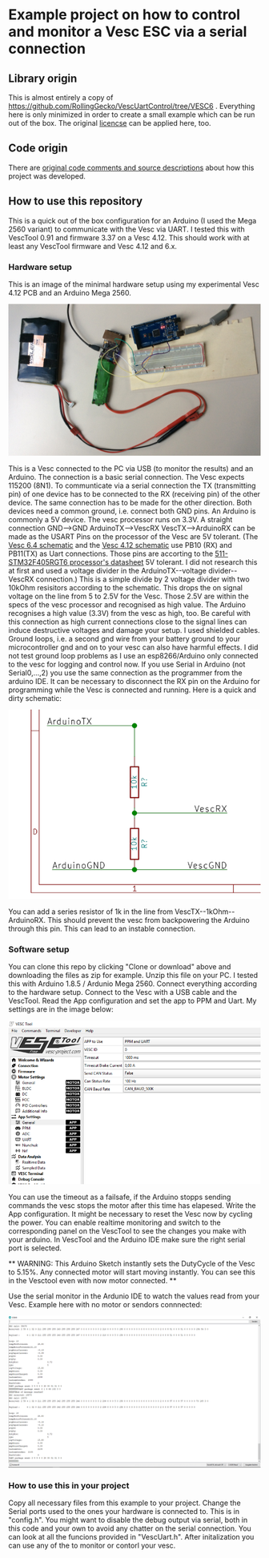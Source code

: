 Example project on how to control and monitor a Vesc ESC via a serial connection
=============

## Library origin

This is almost entirely a copy of https://github.com/RollingGecko/VescUartControl/tree/VESC6 .
Everything here is only minimized in order to create a small example which can be run out of the box.
The original [licencse](LICENSE.md) can be applied here, too.

## Code origin

There are [original code comments and source descriptions](codeandsourcedescription.md) about how this project was developed.

## How to use this repository

This is a quick out of the box configuration for an Arduino (I used the Mega 2560 variant) to communicate with the Vesc via UART. I tested this with VescTool 0.91 and firmware 3.37 on a Vesc 4.12. This should work with at least any VescTool firmware and Vesc 4.12 and 6.x.

### Hardware setup

This is an image of the minimal hardware setup using my experimental Vesc 4.12 PCB and an Arduino Mega 2560.

![Vesc 4.12 PCB and an Arduino Mega 2560 connections](Setup.JPG)

This is a Vesc connected to the PC via USB (to monitor the results) and an Arduino. The connection is a basic serial connection. The Vesc expects 115200 (8N1). To communticate via a serial connection the TX (transmitting pin) of one device has to be connected to the RX (receiving pin) of the other device. The same connection has to be made for the other direction. Both devices need a common ground, i.e. connect both GND pins.
An Arduino is commonly a 5V device. The vesc processor runs on 3.3V. A straight connection 
GND-->GND
ArduinoTX-->VescRX
VescTX-->ArduinoRX
can be made as the USART Pins on the processor of the Vesc are 5V tolerant. (The [Vesc 6.4 schematic](https://vesc-project.com/sites/default/files/Benjamin%20Posts/VESC_6.pdf) and the [Vesc 4.12 schematic](https://github.com/vedderb/bldc-hardware) use PB10 (RX) and PB11(TX) as Uart connections. Those pins are accorting to the [511-STM32F405RGT6 processor's datasheet](https://www.mouser.de/datasheet/2/389/stm32f405rg-956214.pdf) 5V tolerant.
I did not research this at first and used a voltage divider in the ArduinoTX--voltage divider--VescRX connection.) This is a simple divide by 2 voltage divider with two 10kOhm resisitors according to the schematic. This drops the on signal voltage on the line from 5 to 2.5V for the Vesc. Those 2.5V are within the specs of the vesc processor and recognised as high value. The Arduino recognises a high value (3.3V) from the vesc as high, too.
Be careful with this connection as high current connections close to the signal lines can induce destructive voltages and damage your setup. I used shielded cables. Ground loops, i.e. a second gnd wire from your battery ground to your microcontroller gnd and on to your vesc can also have harmful effects. I did not test ground loop problems as I use an esp8266/Arduino only connected to the vesc for logging and control now.
If you use Serial in Arduino (not Serial0,...,2) you use the same connection as the programmer from the arduino IDE. It can be necessary to disconnect the RX pin on the Arduino for programming while the Vesc is connected and running.
Here is a quick and dirty schematic:

![Vesc 4.12 PCB and an Arduino Mega 2560 connections](vescarduischematic.png)

You can add a series resistor of 1k in the line from VescTX--1kOhm--ArduinoRX. This should prevent the vesc from backpowering the Arduino through this pin. This can lead to an instable connection.

### Software setup

You can clone this repo by clicking "Clone or download" above and downloading the files as zip for example.
Unzip this file on your PC. I tested this with Arduino 1.8.5 / Ardunio Mega 2560. Connect everything according to the hardware setup.
Connect to the Vesc with a USB cable and the VescTool. Read the App configuration and set the app to PPM and Uart. My settings are in the image below:

![Vesctoolsettings](appsettingsvesc.PNG)

You can use the timeout as a failsafe, if the Arduino stopps sending commands the vesc stops the motor after this time has elapesed.
Write the App configuration. It might be necessary to reset the Vesc now by cycling the power.
You can enable realtime monitoring and switch to the corresponding panel on the VescTool to see the changes you make with your arduino.
In VescTool and the Arduino IDE make sure the right serial port is selected.

** WARNING: This Arduino Sketch instantly sets the DutyCycle of the Vesc to 5.15%. Any connected motor will start moving instantly. You can see this in the Vesctool even with now motor connected. **

Use the serial monitor in the Ardunio IDE to watch the values read from your Vesc.
Example here with no motor or sendors connnected:

![serial monitor with everything working](serialmon.PNG)

### How to use this in your project

Copy all necessary files from this example to your project.
Change the Serial ports used to the ones your hardware is connected to. This is in "config.h".
You might want to disable the debug output via serial, both in this code and your own to avoid any chatter on the serial connection.
You can look at all the funcions provided in "VescUart.h". After initalization you can use any of the to monitor or contorl your vesc.


